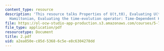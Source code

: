 ```yaml
---
content_type: resource
description: 'This resource talks Properties of U(t,t0), Evaluating U(t,t0): Time-Independent
  Hamiltonian, Evaluating the time-evolution operator: Time-Dependent Hamiltonian.'
file: https://ol-ocw-studio-app-production.s3.amazonaws.com/courses/5-74-introductory-quantum-mechanics-ii-spring-2004/a2ea850ec85d53686c5ee8c6304278dd_2.pdf
file_type: application/pdf
resourcetype: Document
title: 2.pdf
uid: a2ea850e-c85d-5368-6c5e-e8c6304278dd
---
```

